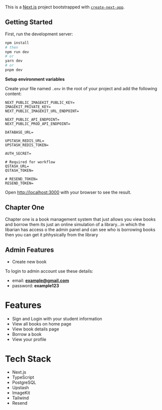This is a [Next.js](https://nextjs.org) project bootstrapped with [`create-next-app`](https://nextjs.org/docs/app/api-reference/cli/create-next-app).

## Getting Started

First, run the development server:

```bash
npm install
# then
npm run dev
# or
yarn dev
# or
pnpm dev
```

**Setup environment variables**

Create your file named `.env` in the root of your project and add the following content:

```env
NEXT_PUBLIC_IMAGEKIT_PUBLIC_KEY=
IMAGEKIT_PRIVATE_KEY=
NEXT_PUBLIC_IMAGEKIT_URL_ENDPOINT=

NEXT_PUBLIC_API_ENDPOINT=
NEXT_PUBLIC_PROD_API_ENDPOINT=

DATABASE_URL=

UPSTASH_REDIS_URL=
UPSTASH_REDIS_TOKEN=

AUTH_SECRET=

# Required for workflow
QSTASH_URL=
QSTASH_TOKEN=

# RESEND_TOKEN=
RESEND_TOKEN=
```

Open [http://localhost:3000](http://localhost:3000) with your browser to see the result.


## Chapter One 
Chapter one is a book management system that just allows you view books and borrow them its just an online simulation of a library...in which the libarian has access o the admin panel and can see who is borrowing books then you can get it phhysically from the library

## Admin Features
- Create new book 

To login to admin account use these details:
- email: **example@gmail.com**
- password: **example123**

# Features
- Sign and Login with your student information
- View all books on home page
- View book details page
- Borrow a book
- View your profile

# Tech Stack

- Next.js
- TypeScript
- PostgreSQL
- Upstash
- ImageKit
- Tailwind
- Resend
